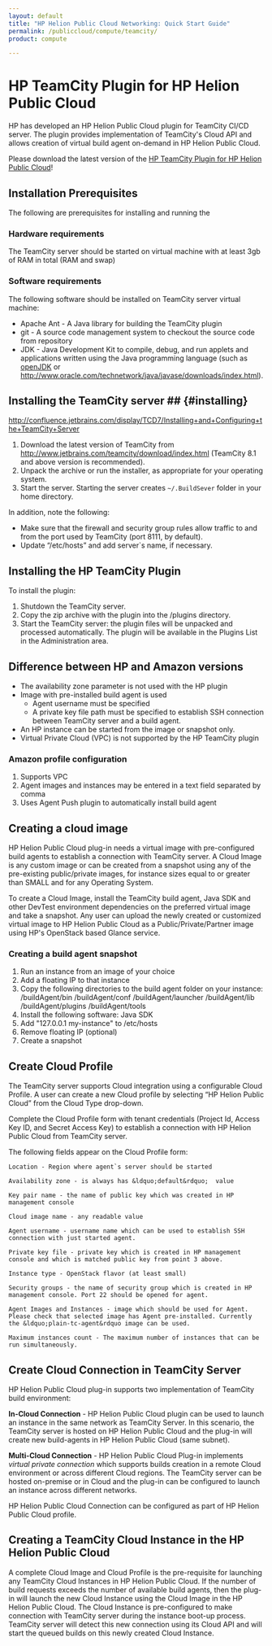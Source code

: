 ```yaml
---
layout: default
title: "HP Helion Public Cloud Networking: Quick Start Guide"
permalink: /publiccloud/compute/teamcity/
product: compute

---
```

<!--PUBLISHED-->

HP TeamCity Plugin for HP Helion Public Cloud
=============================

HP has developed an HP Helion Public Cloud plugin for TeamCity CI/CD server. The plugin provides implementation of TeamCity's Cloud API and allows creation of virtual build agent on-demand in HP Helion Public Cloud. 

Please download the latest version of the [HP TeamCity Plugin for HP Helion Public Cloud](http://www.jetbrains.com/teamcity/plugins/)!

## Installation Prerequisites ##

The following are prerequisites for installing and running the

### Hardware requirements ###

The TeamCity server should be started on virtual machine with at least 3gb of RAM in total (RAM and swap)

### Software requirements ###

The following software should be installed on TeamCity server virtual machine:

- Apache Ant - A Java library for building the TeamCity plugin
- git - A source code management system to checkout the source code from repository
- JDK - Java Development Kit to compile, debug, and run applets and applications written using the Java programming language (such as [openJDK](http://openjdk.java.net/) or http://www.oracle.com/technetwork/java/javase/downloads/index.html).

## Installing the TeamCity server ## {#installing}

http://confluence.jetbrains.com/display/TCD7/Installing+and+Configuring+the+TeamCity+Server

1. Download the latest version of TeamCity from http://www.jetbrains.com/teamcity/download/index.html (TeamCity 8.1 and above version is recommended).
2. Unpack the archive or run the installer, as appropriate for your operating system.
3. Start the server. Starting the server creates `~/.BuildSever` folder in your home directory.

In addition, note the following:
- Make sure that the firewall and security group rules allow traffic to and from the port used by TeamCity (port 8111, by default).
- Update &ldquo;/etc/hosts&rdquo;  and add server`s name, if necessary.

## Installing the HP TeamCity Plugin ##

To install the plugin:

1. Shutdown the TeamCity server.
2. Copy the zip archive with the plugin into the <TeamCity Data Directory>/plugins directory.
3. Start the TeamCity server: the plugin files will be unpacked and processed automatically. The plugin will be available in the Plugins List in the Administration area.

## Difference between HP and Amazon versions ##

- The availability zone parameter is not used with the HP plugin
- Image with pre-installed build agent is used
	- Agent username must be specified
	- A private key file path must be specified to establish SSH connection between TeamCity server and a build agent.
- An HP instance can be started from the image or snapshot only.
- Virtual Private Cloud (VPC) is not supported by the HP TeamCity plugin

### Amazon profile configuration ###

1. Supports VPC
2. Agent images and instances may be entered in a text field separated by comma
3. Uses Agent Push plugin to automatically install build agent

## Creating a cloud image ##
 
HP Helion Public Cloud plug-in needs a virtual image with pre-configured build agents to establish a connection with TeamCity server. A Cloud Image is any custom image or can be created from a snapshot using any of the pre-existing public/private images, for instance sizes equal to or greater than SMALL and for any Operating System.  

To create a Cloud Image, install the TeamCity build agent, Java SDK and other DevTest environment dependencies on the preferred virtual image and take a snapshot. Any user can upload the newly created or customized virtual image to HP Helion Public Cloud as a Public/Private/Partner image using HP's OpenStack based Glance service. 

### Creating a build agent snapshot ###

1. Run an instance from an image of your choice
2. Add a floating IP to that instance
3. Copy the following directories to the build agent folder on your instance:
    <TEAMCITY-HOME>/buildAgent/bin
    <TEAMCITY-HOME>/buildAgent/conf
    <TEAMCITY-HOME>/buildAgent/launcher
    <TEAMCITY-HOME>/buildAgent/lib
    <TEAMCITY-HOME>/buildAgent/plugins
    <TEAMCITY-HOME>/buildAgent/tools
4. Install the following software:
    Java SDK
5. Add "127.0.0.1 my-instance" to /etc/hosts
6. Remove floating IP (optional)
7. Create a snapshot

## Create Cloud Profile ##

The TeamCity server supports Cloud integration using a configurable Cloud Profile. A user can create a new Cloud profile by selecting &ldquo;HP Helion Public Cloud&rdquo;  from the Cloud Type drop-down.

Complete the Cloud Profile form with tenant credentials (Project Id, Access Key ID, and Secret Access Key) to establish a connection with HP Helion Public Cloud from TeamCity server. 

The following fields appear on the Cloud Profile form: 

	Location - Region where agent`s server should be started

	Availability zone - is always has &ldquo;default&rdquo;  value

	Key pair name - the name of public key which was created in HP management console

	Cloud image name - any readable value

	Agent username - username name which can be used to establish SSH connection with just started agent.
	
	Private key file - private key which is created in HP management console and which is matched public key from point 3 above.

	Instance type - OpenStack flavor (at least small)

	Security groups - the name of security group which is created in HP management console. Port 22 should be opened for agent.

	Agent Images and Instances - image which should be used for Agent. Please check that selected image has Agent pre-installed. Currently the &ldquo;plain-tc-agent&rdquo image can be used.

	Maximum instances count - The maximum number of instances that can be run simultaneously.

## Create Cloud Connection in TeamCity Server ##

HP Helion Public Cloud plug-in supports two implementation of TeamCity build environment: 

**In-Cloud Connection** - HP Helion Public Cloud plugin can be used to launch an instance in the same network as TeamCity Server. In this scenario, the TeamCity server is hosted on HP Helion Public Cloud and the plug-in will create new build-agents in HP Helion Public Cloud (same subnet).

**Multi-Cloud Connection** - HP Helion Public Cloud Plug-in implements *virtual private connection* which supports builds creation in a remote Cloud environment or across different Cloud regions. The TeamCity server can be hosted on-premise or in Cloud and the plug-in can be configured to launch an instance across different networks.

HP Helion Public Cloud Connection can be configured as part of HP Helion Public Cloud profile.

## Creating a TeamCity Cloud Instance in the HP Helion Public Cloud ##

A complete Cloud Image and Cloud Profile is the pre-requisite for launching any TeamCity Cloud Instances in HP Helion Public Cloud. If the number of build requests exceeds the number of available build agents, then the plug-in will launch the new Cloud Instance using the Cloud Image in the HP Helion Public Cloud. 
The Cloud Instance is pre-configured to make connection with TeamCity server during the instance boot-up process. TeamCity server will detect this new connection using its Cloud API and will start the queued builds on this newly created Cloud Instance.
